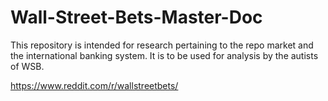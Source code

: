 # Wall-Street-Bets-Master-Doc
This repository is intended for research pertaining to the repo market and the international banking system. 
It is to be used for analysis by the autists of WSB.

https://www.reddit.com/r/wallstreetbets/

